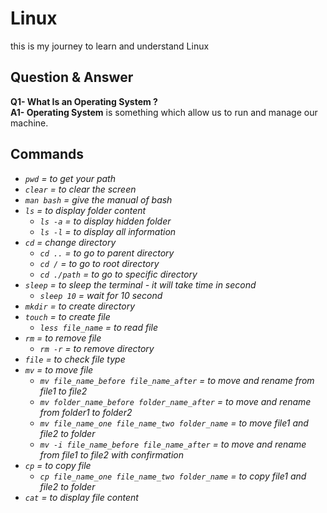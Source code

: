 # Linux

this is my journey to learn and understand Linux

## Question & Answer

**Q1- What Is an Operating System ?** <br />
**A1- Operating System** is something which allow us to run and manage our machine.

## Commands
- *`pwd` = to get your path*
- *`clear` = to clear the screen*
- *`man bash` = give the manual of bash*
- *`ls` = to display folder content*
    - *`ls -a` = to display hidden folder*
    - *`ls -l` = to display all information*
- *`cd` = change directory*
    - *`cd ..` = to go to parent directory*
    - *`cd /` = to go to root directory*
    - *`cd ./path` = to go to specific directory*
- *`sleep` = to sleep the terminal - it will take time in second*
    - *`sleep 10` = wait for 10 second*
- *`mkdir` = to create directory*
- *`touch` = to create file*
    - *`less file_name` = to read file*
- *`rm` = to remove file*
    - *`rm -r` = to remove directory*
- *`file` = to check file type*
- *`mv` = to move file*
    - *`mv file_name_before file_name_after` = to move and rename from file1 to file2*
    - *`mv folder_name_before folder_name_after` = to move and rename from folder1 to folder2*
    - *`mv file_name_one file_name_two folder_name` = to move file1 and file2 to folder*
    - *`mv -i file_name_before file_name_after` = to move and rename from file1 to file2 with confirmation*
- *`cp` = to copy file*
    - *`cp file_name_one file_name_two folder_name` = to copy file1 and file2 to folder*
- *`cat` = to display file content*